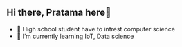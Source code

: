 ## Hi there, Pratama here👋
- 🏫 High school student have to intrest computer science
- 🌱 I’m currently learning IoT, Data science

